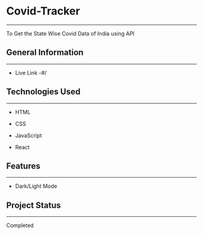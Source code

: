 <h1>Covid-Tracker</h1>
<hr>
<p>To Get the State Wise Covid Data of India using API</p>
<h2>General Information</h2>
<hr>
<ul>
<li>Live Link -#/</li>
</ul>
<h2>Technologies Used</h2>
<hr>
<ul>
<li>HTML</li>
</ul>
<ul>
<li>CSS</li>
</ul>
<ul>
<li>JavaScript</li>
</ul>
<ul>
<li>React</li>
</ul>
<h2>Features</h2>
<hr>
<ul>
<li>Dark/Light Mode</li>
</ul>
<h2>Project Status</h2>
<hr><p>Completed</p>

